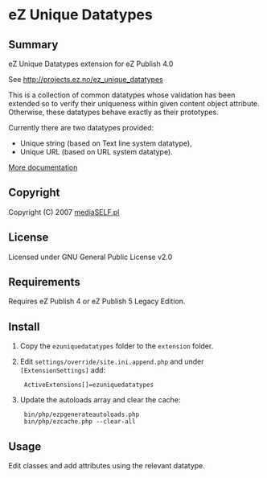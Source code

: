eZ Unique Datatypes
===================

## Summary

eZ Unique Datatypes extension for eZ Publish 4.0

See http://projects.ez.no/ez_unique_datatypes

This is a collection of common datatypes whose validation has been extended
so to verify their uniqueness within given content object attribute. Otherwise,
these datatypes behave exactly as their prototypes.

Currently there are two datatypes provided:

* Unique string (based on Text line system datatype),
* Unique URL (based on URL system datatype).

[More documentation](doc/readme.txt)

## Copyright

Copyright (C) 2007 [mediaSELF.pl](http://www.mediaself.pl/)

## License

Licensed under GNU General Public License v2.0

## Requirements

Requires eZ Publish 4 or eZ Publish 5 Legacy Edition.

## Install

1. Copy the `ezuniquedatatypes` folder to the `extension` folder.

2. Edit `settings/override/site.ini.append.php` and under `[ExtensionSettings]` add:

        ActiveExtensions[]=ezuniquedatatypes

3. Update the autoloads array and clear the cache:

        bin/php/ezpgenerateautoloads.php
        bin/php/ezcache.php --clear-all

## Usage

Edit classes and add attributes using the relevant datatype.
